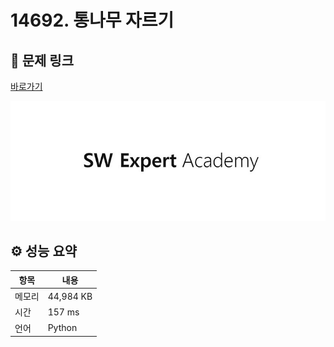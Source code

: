 # 14692. 통나무 자르기

## 🔗 문제 링크

[바로가기](https://swexpertacademy.com/main/code/problem/problemDetail.do?contestProbId=AYJW0g-qlO8DFASv)

![SWEA 로고](../../images/swea.jpg)

## ⚙️ 성능 요약

| 항목   | 내용      |
| ------ | --------- |
| 메모리 | 44,984 KB |
| 시간   | 157 ms    |
| 언어   | Python    |
